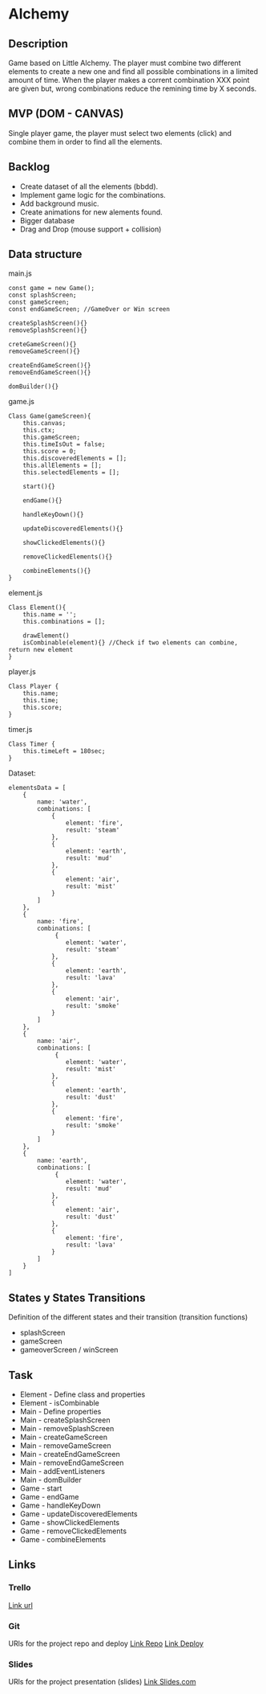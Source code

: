 # Alchemy

## Description

Game based on Little Alchemy. The player must combine two different elements to create a new one and find all possible combinations in a limited amount of time. When the player makes a corrent combination XXX point are given but, wrong combinations reduce the remining time by X seconds.

## MVP (DOM - CANVAS)

Single player game, the player must select two elements (click) and combine them in order to find all the elements.

## Backlog

- Create dataset of all the elements (bbdd).
- Implement game logic for the combinations.
- Add background music.
- Create animations for new alements found.
- Bigger database
- Drag and Drop (mouse support + collision)

## Data structure

main.js
```
const game = new Game();
const splashScreen;
const gameScreen;
const endGameScreen; //GameOver or Win screen

createSplashScreen(){}
removeSplashScreen(){}

creteGameScreen(){}
removeGameScreen(){}

createEndGameScreen(){}
removeEndGameScreen(){}

domBuilder(){}
```

game.js
```
Class Game(gameScreen){
    this.canvas;
    this.ctx;
    this.gameScreen;
    this.timeIsOut = false;
    this.score = 0;
    this.discoveredElements = [];
    this.allElements = [];
    this.selectedElements = [];

    start(){}

    endGame(){}

    handleKeyDown(){}

    updateDiscoveredElements(){}

    showClickedElements(){}

    removeClickedElements(){}

    combineElements(){}
}
```

element.js
```
Class Element(){
    this.name = '';
    this.combinations = [];

    drawElement()
    isCombinable(element){} //Check if two elements can combine, return new element
}
```

player.js
```
Class Player {
    this.name;
    this.time;
    this.score;
}
```

timer.js
```
Class Timer {
    this.timeLeft = 180sec;
}
```

Dataset:

  ```
  elementsData = [
      {
          name: 'water',
          combinations: [
              {
                  element: 'fire',
                  result: 'steam'
              },
              {
                  element: 'earth',
                  result: 'mud'
              },
              {
                  element: 'air',
                  result: 'mist'
              }
          ]
      },
      {
          name: 'fire',
          combinations: [
               {
                  element: 'water',
                  result: 'steam'
              },
              {
                  element: 'earth',
                  result: 'lava'
              },
              {
                  element: 'air',
                  result: 'smoke'
              }
          ]
      },
      {
          name: 'air',
          combinations: [
               {
                  element: 'water',
                  result: 'mist'
              },
              {
                  element: 'earth',
                  result: 'dust'
              },
              {
                  element: 'fire',
                  result: 'smoke'
              }
          ]
      },
      {
          name: 'earth',
          combinations: [
               {
                  element: 'water',
                  result: 'mud'
              },
              {
                  element: 'air',
                  result: 'dust'
              },
              {
                  element: 'fire',
                  result: 'lava'
              }
          ]
      }
  ]

  ```

## States y States Transitions

Definition of the different states and their transition (transition functions)

- splashScreen
- gameScreen
- gameoverScreen / winScreen

## Task

- Element - Define class and properties
- Element - isCombinable
- Main - Define properties
- Main - createSplashScreen
- Main - removeSplashScreen
- Main - createGameScreen
- Main - removeGameScreen
- Main - createEndGameScreen
- Main - removeEndGameScreen
- Main - addEventListeners
- Main - domBuilder
- Game - start
- Game - endGame
- Game - handleKeyDown
- Game - updateDiscoveredElements
- Game - showClickedElements
- Game - removeClickedElements
- Game - combineElements

## Links

### Trello

[Link url](https://trello.com/b/QGzs8d48/game-project)

### Git

URls for the project repo and deploy
[Link Repo](http://github.com)
[Link Deploy](http://github.com)

### Slides

URls for the project presentation (slides)
[Link Slides.com](http://slides.com)
